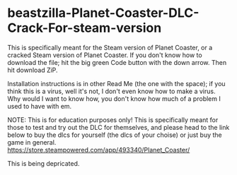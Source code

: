 # beastzilla-Planet-Coaster-DLC-Crack-For-steam-version
This is specifically meant for the Steam version of Planet Coaster, or a cracked Steam version of Planet Coaster.
If you don't know how to download the file; hit the big green Code button with the down arrow. Then hit download ZiP.

Installation instructions is in other Read Me (the one with the space); if you think this is a virus, well it's not, I don't even know how to make a virus. Why would I want to know how, you don't know how much of a problem I used to have with em.

NOTE: This is for education purposes only! This is specifically meant for those to test and try out the DLC for themselves, and please head to the link below to buy the dlcs for yourself (the dlcs of your choise) or just buy the game in general. https://store.steampowered.com/app/493340/Planet_Coaster/

This is being depricated.

